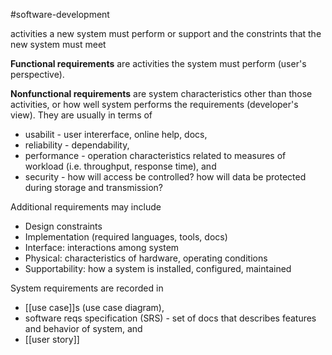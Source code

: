 
#software-development 

activities a new system must perform or support and the constrints that the new system must meet

**Functional requirements** are activities the system must perform (user's perspective).

**Nonfunctional requirements** are system characteristics other than those activities, or how well system performs the requirements (developer's view). They are usually in terms of
- usabilit - user intererface, online help, docs,
- reliability - dependability,
- performance - operation characteristics related to measures of workload (i.e. throughput, response time), and
- security - how will access be controlled? how will data be protected during storage and transmission?

Additional requirements may include
- Design constraints
- Implementation (required languages, tools, docs)
- Interface: interactions among system
- Physical: characteristics of hardware, operating conditions
- Supportability: how a system is installed, configured, maintained

System requirements are recorded in 
- [[use case]]s (use case diagram),
- software reqs specification (SRS) - set of docs that describes features and behavior of system, and
- [[user story]]
